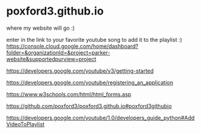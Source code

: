 # poxford3.github.io
where my website will go :)



enter in the link to your favorite youtube song to add it to the playlist :)
https://console.cloud.google.com/home/dashboard?folder=&organizationId=&project=parker-website&supportedpurview=project

https://developers.google.com/youtube/v3/getting-started

https://developers.google.com/youtube/registering_an_application

https://www.w3schools.com/html/html_forms.asp

https://github.com/poxford3/poxford3.github.io#poxford3githubio

https://developers.google.com/youtube/1.0/developers_guide_python#AddVideoToPlaylist